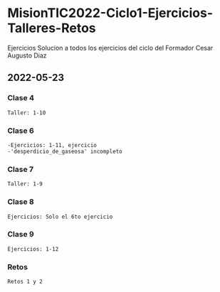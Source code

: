 # MisionTIC2022-Ciclo1-Ejercicios-Talleres-Retos
Ejercicios Solucion a todos los ejercicios del ciclo  del Formador Cesar Augusto Diaz

## 2022-05-23

### Clase 4 
    Taller: 1-10
### Clase 6 
    -Ejercicios: 1-11, ejercicio 
    -'desperdicio_de_gaseosa' incompleto
### Clase 7 
    Taller: 1-9
### Clase 8 
    Ejercicios: Solo el 6to ejercicio
### Clase 9 
    Ejercicios: 1-12

### Retos
    Retos 1 y 2